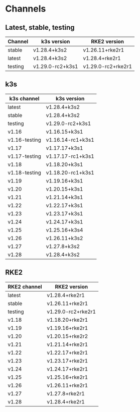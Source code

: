 # Channels

## Latest, stable, testing

| Channel | k3s version | RKE2 version |
| ------- | ----------- | ------------ |
stable|v1.28.4+k3s2|v1.26.11+rke2r1
latest|v1.28.4+k3s2|v1.28.4+rke2r1
testing|v1.29.0-rc2+k3s1|v1.29.0-rc2+rke2r1

## k3s

| k3s channel | k3s version |
| ----------- | ----------- |
| latest | v1.28.4+k3s2 |
| stable | v1.28.4+k3s2 |
| testing | v1.29.0-rc2+k3s1 |
| v1.16 | v1.16.15+k3s1 |
| v1.16-testing | v1.16.14-rc1+k3s1 |
| v1.17 | v1.17.17+k3s1 |
| v1.17-testing | v1.17.17-rc1+k3s1 |
| v1.18 | v1.18.20+k3s1 |
| v1.18-testing | v1.18.20-rc1+k3s1 |
| v1.19 | v1.19.16+k3s1 |
| v1.20 | v1.20.15+k3s1 |
| v1.21 | v1.21.14+k3s1 |
| v1.22 | v1.22.17+k3s1 |
| v1.23 | v1.23.17+k3s1 |
| v1.24 | v1.24.17+k3s1 |
| v1.25 | v1.25.16+k3s4 |
| v1.26 | v1.26.11+k3s2 |
| v1.27 | v1.27.8+k3s2 |
| v1.28 | v1.28.4+k3s2 |

## RKE2

| RKE2 channel | RKE2 version |
| ------------ | ----------- |
| latest | v1.28.4+rke2r1 |
| stable | v1.26.11+rke2r1 |
| testing | v1.29.0-rc2+rke2r1 |
| v1.18 | v1.18.20+rke2r1 |
| v1.19 | v1.19.16+rke2r1 |
| v1.20 | v1.20.15+rke2r2 |
| v1.21 | v1.21.14+rke2r1 |
| v1.22 | v1.22.17+rke2r1 |
| v1.23 | v1.23.17+rke2r1 |
| v1.24 | v1.24.17+rke2r1 |
| v1.25 | v1.25.16+rke2r1 |
| v1.26 | v1.26.11+rke2r1 |
| v1.27 | v1.27.8+rke2r1 |
| v1.28 | v1.28.4+rke2r1 |
